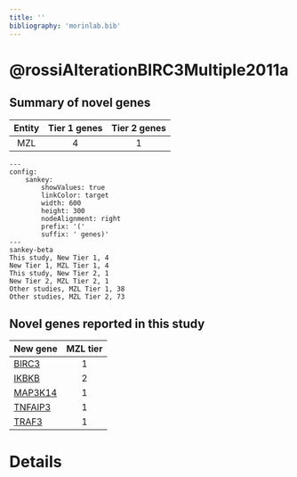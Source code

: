 ```yaml
---
title: ''
bibliography: 'morinlab.bib'
---
```


# @rossiAlterationBIRC3Multiple2011a
## Summary of novel genes

|Entity| Tier 1 genes| Tier 2 genes|
|:-:|:-:|:-:|
|MZL|4|1|
```mermaid
---
config:
    sankey:
        showValues: true
        linkColor: target
        width: 600
        height: 300
        nodeAlignment: right
        prefix: '('
        suffix: ' genes)'
---
sankey-beta
This study, New Tier 1, 4
New Tier 1, MZL Tier 1, 4
This study, New Tier 2, 1
New Tier 2, MZL Tier 2, 1
Other studies, MZL Tier 1, 38
Other studies, MZL Tier 2, 73
```


## Novel genes reported in this study

|New gene|MZL tier|
|:-|:-:|
|[BIRC3](BIRC3)|1 |
|[IKBKB](IKBKB)|2 |
|[MAP3K14](MAP3K14)|1 |
|[TNFAIP3](TNFAIP3)|1 |
|[TRAF3](TRAF3)|1 |

# Details

